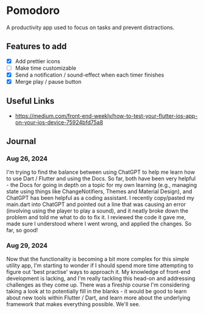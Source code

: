 # Pomodoro

A productivity app used to focus on tasks and prevent distractions. 

## Features to add

- [X] Add prettier icons
- [ ] Make time customizable
- [X] Send a notification / sound-effect when each timer finishes
- [X] Merge play / pause button

## Useful Links
- https://medium.com/front-end-weekly/how-to-test-your-flutter-ios-app-on-your-ios-device-75924bfd75a8

## Journal 

### Aug 26, 2024

I'm trying to find the balance between using ChatGPT to help me learn how to use Dart / Flutter and using the Docs. So far, both have been very helpful - the Docs for going in depth on a topic for my own learning (e.g., managing state using things like ChangeNotifiers, Themes and Material Design), and ChatGPT has been helpful as a coding assistant. I recently copy/pasted my main.dart into ChatGPT and pointed out a line that was causing an error (involving using the player to play a sound), and it neatly broke down the problem and told me what to do to fix it. I reviewed the code it gave me, made sure I understood where I went wrong, and applied the changes. So far, so good!

### Aug 29, 2024

Now that the functionality is becoming a bit more complex for this simple utility app, I'm starting to wonder if I should spend more time attempting to figure out 'best practise' ways to approach it. My knowledge of front-end development is lacking, and I'm really tackling this head-on and addressing challenges as they come up. There was a fireship course I'm considering taking a look at to potentially fill in the blanks - it would be good to learn about new tools within Flutter / Dart, and learn more about the underlying framework that makes everything possible. We'll see. 